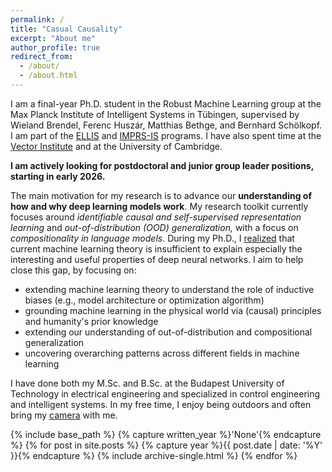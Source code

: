 ```yaml
---
permalink: /
title: "Casual Causality"
excerpt: "About me"
author_profile: true
redirect_from: 
  - /about/
  - /about.html
---
```


I am a final-year Ph.D. student in the Robust Machine Learning group at the Max Planck Institute of Intelligent Systems in Tübingen, supervised by Wieland Brendel, Ferenc Huszár, Matthias Bethge, and Bernhard Schölkopf. I am part of the [ELLIS](https://ellis.eu/phd-postdoc) and [IMPRS-IS](http://imprs.is.mpg.de/) programs. I have also spent time at the [Vector Institute](https://x.com/VectorInst/status/1859689575288860992) and at the University of Cambridge.

**I am actively looking for postdoctoral and junior group leader positions, starting in early 2026.**

The main motivation for my research is to advance our **understanding of how and why deep learning models work**. 
My research toolkit currently focuses around _identifiable causal and self-supervised representation learning_ and _out-of-distribution (OOD) generalization,_ with a focus on _compositionality in language models_. During my Ph.D., I [realized](https://openreview.net/forum?id=pVyOchWUBa) that current machine learning theory is insufficient to explain especially the interesting and useful properties of deep neural networks. 
I aim to help close this gap, by focusing on:
- extending machine learning theory to understand the role of inductive biases (e.g., model architecture or optimization algorithm)
- grounding machine learning in the physical world via (causal) principles and humanity's prior knowledge
- extending our understanding of out-of-distribution and compositional generalization
- uncovering overarching patterns across different fields in machine learning


I have done both my M.Sc. and B.Sc. at the Budapest University of Technology in electrical engineering and specialized in control engineering and intelligent systems. In my free time, I enjoy being outdoors and often bring my [camera](https://500px.com/p/rpatrik96) with me.

{% include base_path %}
{% capture written_year %}'None'{% endcapture %}
{% for post in site.posts %}
  {% capture year %}{{ post.date | date: '%Y' }}{% endcapture %}
  {% include archive-single.html %}
{% endfor %}

